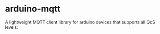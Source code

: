 # arduino-mqtt
A lightweight MQTT client library for arduino devices that supports all QoS levels. 
